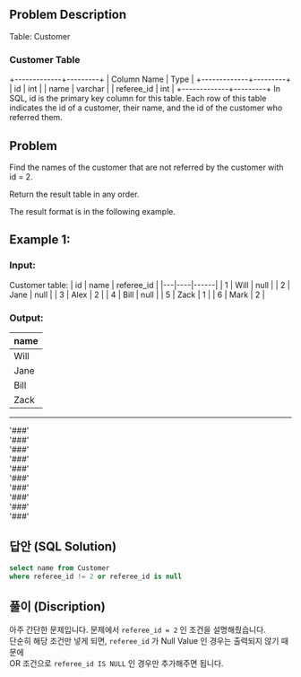 ## Problem Description

Table: Customer

### Customer Table


+-------------+---------+
| Column Name | Type    |
+-------------+---------+
| id          | int     |
| name        | varchar |
| referee_id  | int     |
+-------------+---------+
In SQL, id is the primary key column for this table.
Each row of this table indicates the id of a customer, their name, and the id of the customer who referred them.
 
## Problem
Find the names of the customer that are not referred by the customer with id = 2.

Return the result table in any order.

The result format is in the following example.

 

## Example 1:

### Input: 
Customer table:
| id | name | referee_id |
|---|----|------|
| 1  | Will | null       |
| 2  | Jane | null       |
| 3  | Alex | 2          |
| 4  | Bill | null       |
| 5  | Zack | 1          |
| 6  | Mark | 2          |

### Output: 
| name |
|---|
| Will |
| Jane |
| Bill |
| Zack |

---
'###'  
'###'  
'###'  
'###'  
'###'  
'###'  
'###'  
'###'  
'###'  
'###'  

## 답안 (SQL Solution)

```sql
select name from Customer 
where referee_id != 2 or referee_id is null
```

## 풀이 (Discription)
아주 간단한 문제입니다. 문제에서 `referee_id = 2` 인 조건을 설명해줬습니다.  
단순히 해당 조건만 넣게 되면, `referee_id` 가 Null Value 인 경우는 출력되지 않기 때문에   
OR 조건으로 `referee_id IS NULL` 인 경우만 추가해주면 됩니다.